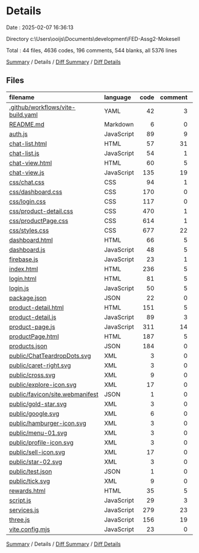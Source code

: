 # Details

Date : 2025-02-07 16:36:13

Directory c:\\Users\\ooijs\\Documents\\development\\FED-Assg2-Mokesell

Total : 44 files,  4636 codes, 196 comments, 544 blanks, all 5376 lines

[Summary](results.md) / Details / [Diff Summary](diff.md) / [Diff Details](diff-details.md)

## Files
| filename | language | code | comment | blank | total |
| :--- | :--- | ---: | ---: | ---: | ---: |
| [.github/workflows/vite-build.yaml](/.github/workflows/vite-build.yaml) | YAML | 42 | 3 | 11 | 56 |
| [README.md](/README.md) | Markdown | 6 | 0 | 4 | 10 |
| [auth.js](/auth.js) | JavaScript | 89 | 9 | 11 | 109 |
| [chat-list.html](/chat-list.html) | HTML | 57 | 31 | 14 | 102 |
| [chat-list.js](/chat-list.js) | JavaScript | 54 | 1 | 5 | 60 |
| [chat-view.html](/chat-view.html) | HTML | 60 | 5 | 14 | 79 |
| [chat-view.js](/chat-view.js) | JavaScript | 135 | 19 | 29 | 183 |
| [css/chat.css](/css/chat.css) | CSS | 94 | 1 | 14 | 109 |
| [css/dashboard.css](/css/dashboard.css) | CSS | 170 | 0 | 23 | 193 |
| [css/login.css](/css/login.css) | CSS | 117 | 0 | 8 | 125 |
| [css/product-detail.css](/css/product-detail.css) | CSS | 470 | 1 | 27 | 498 |
| [css/productPage.css](/css/productPage.css) | CSS | 614 | 1 | 43 | 658 |
| [css/styles.css](/css/styles.css) | CSS | 677 | 22 | 84 | 783 |
| [dashboard.html](/dashboard.html) | HTML | 66 | 5 | 12 | 83 |
| [dashboard.js](/dashboard.js) | JavaScript | 48 | 5 | 5 | 58 |
| [firebase.js](/firebase.js) | JavaScript | 23 | 1 | 4 | 28 |
| [index.html](/index.html) | HTML | 236 | 5 | 19 | 260 |
| [login.html](/login.html) | HTML | 81 | 5 | 14 | 100 |
| [login.js](/login.js) | JavaScript | 50 | 5 | 6 | 61 |
| [package.json](/package.json) | JSON | 22 | 0 | 32 | 54 |
| [product-detail.html](/product-detail.html) | HTML | 151 | 5 | 14 | 170 |
| [product-detail.js](/product-detail.js) | JavaScript | 89 | 3 | 6 | 98 |
| [product-page.js](/product-page.js) | JavaScript | 311 | 14 | 27 | 352 |
| [productPage.html](/productPage.html) | HTML | 187 | 5 | 21 | 213 |
| [products.json](/products.json) | JSON | 184 | 0 | 1 | 185 |
| [public/ChatTeardropDots.svg](/public/ChatTeardropDots.svg) | XML | 3 | 0 | 1 | 4 |
| [public/caret-right.svg](/public/caret-right.svg) | XML | 3 | 0 | 1 | 4 |
| [public/cross.svg](/public/cross.svg) | XML | 9 | 0 | 1 | 10 |
| [public/explore-icon.svg](/public/explore-icon.svg) | XML | 17 | 0 | 1 | 18 |
| [public/favicon/site.webmanifest](/public/favicon/site.webmanifest) | JSON | 1 | 0 | 0 | 1 |
| [public/gold-star.svg](/public/gold-star.svg) | XML | 3 | 0 | 1 | 4 |
| [public/google.svg](/public/google.svg) | XML | 6 | 0 | 1 | 7 |
| [public/hamburger-icon.svg](/public/hamburger-icon.svg) | XML | 3 | 0 | 1 | 4 |
| [public/menu-01.svg](/public/menu-01.svg) | XML | 3 | 0 | 1 | 4 |
| [public/profile-icon.svg](/public/profile-icon.svg) | XML | 3 | 0 | 1 | 4 |
| [public/sell-icon.svg](/public/sell-icon.svg) | XML | 17 | 0 | 1 | 18 |
| [public/star-02.svg](/public/star-02.svg) | XML | 3 | 0 | 1 | 4 |
| [public/test.json](/public/test.json) | JSON | 1 | 0 | 0 | 1 |
| [public/tick.svg](/public/tick.svg) | XML | 9 | 0 | 1 | 10 |
| [rewards.html](/rewards.html) | HTML | 35 | 5 | 13 | 53 |
| [script.js](/script.js) | JavaScript | 29 | 3 | 2 | 34 |
| [services.js](/services.js) | JavaScript | 279 | 23 | 37 | 339 |
| [three.js](/three.js) | JavaScript | 156 | 19 | 30 | 205 |
| [vite.config.mjs](/vite.config.mjs) | JavaScript | 23 | 0 | 2 | 25 |

[Summary](results.md) / Details / [Diff Summary](diff.md) / [Diff Details](diff-details.md)